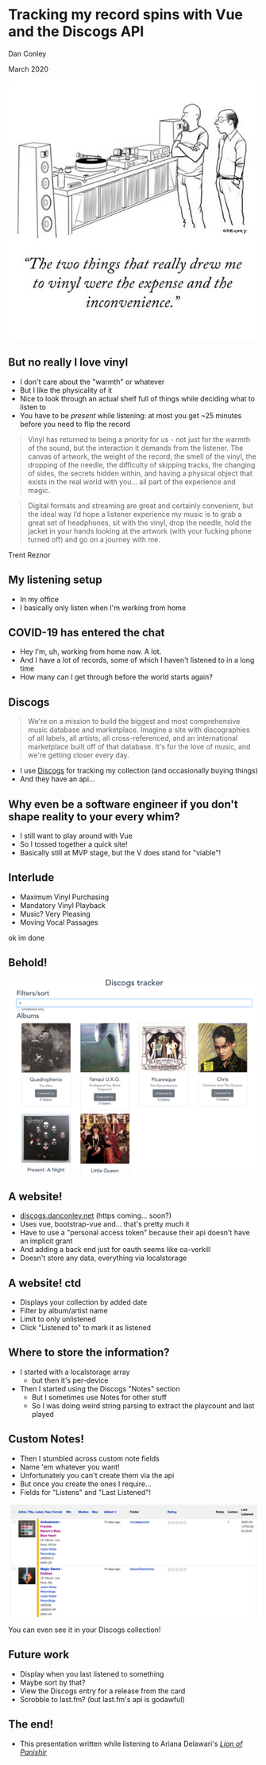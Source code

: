 # Tracking my record spins with Vue and the Discogs API
Dan Conley

March 2020



![a comic: "the two things that really drew me to vinyl were the expense and the inconvenience"](inconvenience.png)



## But no really I love vinyl
* I don't care about the "warmth" or whatever
* But I like the physicality of it
* Nice to look through an actual shelf full of things while deciding what to listen to
* You have to be _present_ while listening: at most you get ~25 minutes before you need to flip the record


> Vinyl has returned to being a priority for us - not just for the warmth of the sound, but the interaction it demands from the listener. The canvas of artwork, the weight of the record, the smell of the vinyl, the dropping of the needle, the difficulty of skipping tracks, the changing of sides, the secrets hidden within, and having a physical object that exists in the real world with you… all part of the experience and magic.


> Digital formats and streaming are great and certainly convenient, but the ideal way I’d hope a listener experience my music is to grab a great set of headphones, sit with the vinyl, drop the needle, hold the jacket in your hands looking at the artwork (with your fucking phone turned off) and go on a journey with me.

Trent Reznor



## My listening setup
* In my office
* I basically only listen when I'm working from home


## COVID-19 has entered the chat
* Hey I'm, uh, working from home now. A lot.
* And I have a lot of records, some of which I haven't listened to in a long time
* How many can I get through before the world starts again?


## Discogs
> We're on a mission to build the biggest and most comprehensive music database and marketplace. Imagine a site with discographies of all labels, all artists, all cross-referenced, and an international marketplace built off of that database. It's for the love of music, and we're getting closer every day.

* I use [Discogs](https://discogs.com) for tracking my collection (and occasionally buying things)
* And they have an api...



## Why even be a software engineer if you don't shape reality to your every whim?
* I still want to play around with Vue
* So I tossed together a quick site!
* Basically still at MVP stage, but the V does stand for "viable"!


## Interlude
* Maximum Vinyl Purchasing
* Mandatory Vinyl Playback
* Music? Very Pleasing
* Moving Vocal Passages

ok im done


## Behold!
![a screenshot of the website](website.png)


## A website!
* [discogs.danconley.net](http://discogs.danconley.net) (https coming... soon?)
* Uses vue, bootstrap-vue and... that's pretty much it
* Have to use a "personal access token" because their api doesn't have an implicit grant
* And adding a back end just for oauth seems like oa-verkill
* Doesn't store any data, everything via localstorage


## A website! ctd
* Displays your collection by added date
* Filter by album/artist name
* Limit to only unlistened
* Click "Listened to" to mark it as listened


## Where to store the information?
* I started with a localstorage array
    * but then it's per-device
* Then I started using the Discogs "Notes" section
    * But I sometimes use Notes for other stuff
    * So I was doing weird string parsing to extract the playcount and last played


## Custom Notes!
* Then I stumbled across custom note fields
* Name 'em whatever you want!
* Unfortunately you can't create them via the api
* But once you create the ones I require...
* Fields for "Listens" and "Last Listened"!


![a screenshot of my Discogs collection with the custom fields](discogs.png)

You can even see it in your Discogs collection!



## Future work
* Display when you last listened to something
* Maybe sort by that?
* View the Discogs entry for a release from the card
* Scrobble to last.fm? (but last.fm's api is godawful)



## The end!
* This presentation written while listening to Ariana Delawari's _[Lion of Panjshir](https://www.discogs.com/Ariana-Delawari-Lion-Of-Panjshir/release/14729818)_
